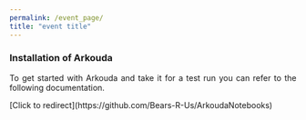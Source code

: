 ```yaml
---
permalink: /event_page/
title: "event title"
---
```


### Installation of Arkouda

<p align="justify"> 
To get started with Arkouda and take it for a test run you can refer to the following documentation.
</p>
[Click to redirect](https://github.com/Bears-R-Us/ArkoudaNotebooks)



